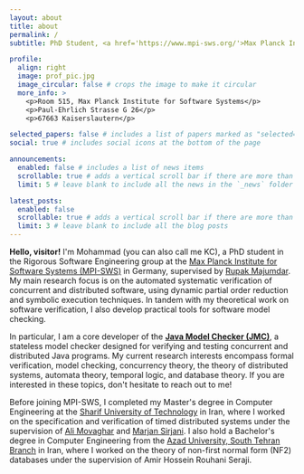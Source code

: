 ```yaml
---
layout: about
title: about
permalink: /
subtitle: PhD Student, <a href='https://www.mpi-sws.org/'>Max Planck Institute for Software Systems</a>, mkhoshechin@mpi-sws.org

profile:
  align: right
  image: prof_pic.jpg
  image_circular: false # crops the image to make it circular
  more_info: >
    <p>Room 515, Max Planck Institute for Software Systems</p>
    <p>Paul-Ehrlich Strasse G 26</p>
    <p>67663 Kaiserslautern</p>

selected_papers: false # includes a list of papers marked as "selected={true}"
social: true # includes social icons at the bottom of the page

announcements:
  enabled: false # includes a list of news items
  scrollable: true # adds a vertical scroll bar if there are more than 3 news items
  limit: 5 # leave blank to include all the news in the `_news` folder

latest_posts:
  enabled: false
  scrollable: true # adds a vertical scroll bar if there are more than 3 new posts items
  limit: 3 # leave blank to include all the blog posts
---
```

**Hello, visitor!** I'm Mohammad (you can also call me KC), a PhD student in the Rigorous Software Engineering group at
the [Max Planck Institute for Software Systems (MPI-SWS)](https://www.mpi-sws.org/) in Germany, supervised by 
[Rupak Majumdar](https://people.mpi-sws.org/~rupak/). My main research focus is on the automated systematic verification
of concurrent and distributed software, using dynamic partial order reduction and symbolic execution techniques.
In tandem with my theoretical work on software verification, I also develop practical tools for software model checking.

In particular, I am a core developer of the [**Java Model Checker (JMC)**](https://jmc.mpi-sws.org/), a stateless model 
checker designed for verifying and testing concurrent and distributed Java programs. My current research interests encompass 
formal verification, model checking, concurrency theory, the theory of distributed systems, automata theory, temporal 
logic, and database theory. If you are interested in these topics, don't hesitate to reach out to me!

Before joining MPI-SWS, I completed my Master's degree in Computer Engineering at the 
[Sharif University of Technology](https://www.sharif.edu/) in Iran, where I worked on the specification and verification
of timed distributed systems under the supervision of [Ali Movaghar](https://web.eecs.umich.edu/~movaghar/) and
[Marjan Sirjani](https://marjansirjani.github.io/Marjan-Sirjani/). I also hold a Bachelor's degree in Computer 
Engineering from the [Azad University, South Tehran Branch](http://www.azad.ac.ir/) in Iran, where I worked on the 
theory of non-first normal form (NF2) databases under the supervision of Amir Hossein Rouhani Seraji.